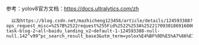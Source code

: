 参考：yolov8官方文档：https://docs.ultralytics.com/zh


      以及https://blog.csdn.net/mazhicheng123456/article/details/124593388?ops_request_misc=%257B%2522request%255Fid%2522%253A%2522170930186916800215080253%2522%252C%2522scm%2522%253A%252220140713.130102334..%2522%257D&request_id=170930186916800215080253&biz_id=0&utm_medium=distribute.pc_search_result.none-task-blog-2~all~baidu_landing_v2~default-1-124593388-null-null.142^v99^pc_search_result_base3&utm_term=yolox%E4%BF%9D%E5%A7%86%E7%BA%A7%E6%95%99%E7%A8%8B&spm=1018.2226.3001.4187
